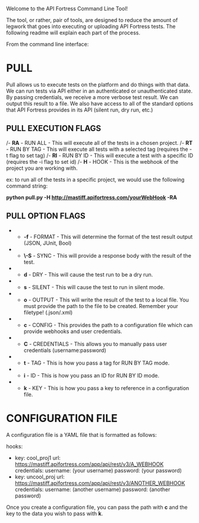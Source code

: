 Welcome to the API Fortress Command Line Tool!

The tool, or rather, pair of tools, are designed to reduce the amount of legwork that goes into executing or uploading API Fortress tests. The following readme will explain each part of the process.

From the command line interface:

# PULL

Pull allows us to execute tests on the platform and do things with that data. We can run tests via API either in an authenticated or unauthenticated state. By passing credentials, we receive a more verbose test result. We can output this result to a file. We also have access to all of the standard options that API Fortress provides in its API (silent run, dry run, etc.)

## PULL EXECUTION FLAGS

/- **RA** - RUN ALL - This will execute all of the tests in a chosen project.
/- **RT** - RUN BY TAG - This will execute all tests with a selected tag (requires the -t flag to set tag) 
/- **RI** - RUN BY ID - This will execute a test with a specific ID (requires the -i flag to set id)
/- **H** - HOOK - This is the webhook of the project you are working with.

ex: to run all of the tests in a specific project, we would use the following command string:

**python pull.py -H http://mastiff.apifortress.com/yourWebHook -RA**

## PULL OPTION FLAGS

* - **\-f** - FORMAT - This will determine the format of the test result output (JSON, JUnit, Bool)
* - **\\-S** - SYNC - This will provide a response body with the result of the test.
* - **d** - DRY - This will cause the test run to be a dry run.
* - **s** - SILENT - This will cause the test to run in silent mode. 
* - **o** - OUTPUT - This will write the result of the test to a local file. You must provide the path to the file to be created. Remember your filetype! (.json/.xml)
* - **c** - CONFIG - This provides the path to a configuration file which can provide webhooks and user credentials.
* - **C** - CREDENTIALS - This allows you to manually pass user credentials (username:password)
* - **t** - TAG - This is how you pass a tag for RUN BY TAG mode.
* - **i** - ID - This is how you pass an ID for RUN BY ID mode.
* - **k** - KEY - This is how you pass a key to reference in a configuration file.

# CONFIGURATION FILE

A configuration file is a YAML file that is formatted as follows:

hooks:
  - key: cool_proj1
    url: https://mastiff.apifortress.com/app/api/rest/v3/A_WEBHOOK
    credentials:
      username: (your username)
      password: (your password)
  - key: uncool_proj
    url: https://mastiff.apifortress.com/app/api/rest/v3/ANOTHER_WEBHOOK
    credentials:
      username: (another username)
      password: (another password)

Once you create a configuration file, you can pass the path with **c** and the key to the data you wish to pass with **k**.
